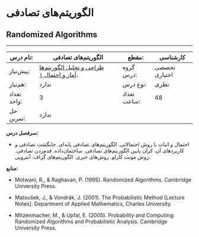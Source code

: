 # الگوریتم‌های تصادفی
## Randomized Algorithms
_______________________________________________________________________________
| نام درس:    | الگوریتم‌های تصادفی                                                                                                                                                        | مقطع:       | کارشناسی      |
| ----------- | -------------------------------------------------------------------------------------------------------------------------------------------------------------------------- | ----------- | ------------- |
| پیش‌نیاز:   | [طراحی و تحلیل الگوریتم‌ها](../docs/curriculum/mandatory/Design-and-Analysis-of-Algorithms.md) ،[آمار و احتمال ۱](../docs/curriculum/base/Probability-and-Statistics-I.md) | گروه درس:   | تخصصی اختیاری |
| هم‌نیاز:    | ندارد                                                                                                                                                                      | نوع درس:    | نظری          |
| تعداد واحد: | 3                                                                                                                                                                          | تعداد ساعت: | 48            |
| حل تمرین:   |  ندارد                                                                                                                                                                     |             |               |

**سرفصل درس:**


- احتمال و اثبات با روش احتمالاتی. الگوریتم‌های تصادفی پایه‌ای. جایگشت تصادفی و کاربردهای‌ آن. کران پایین الگوریتم‌های تصادفی. ساختمان‌داده. قدم‌زدن تصادفی. روش مونت کارلو. روش‌های جبری. الگوریتم‌های گراف. آنتروپی.


**منابع:**


- Motwani, R., & Raghavan, P. (1995). Randomized Algorithms. Cambridge University Press.

- Matoušek, J., & Vondrák, J. (2001). The Probabilistic Method [Lecture Notes]. Department of Applied Mathematics, Charles University.

- Mitzenmacher, M., & Upfal, E. (2005). Probability and Computing: Randomized Algorithms and Probabilistic Analysis. Cambridge University Press.
